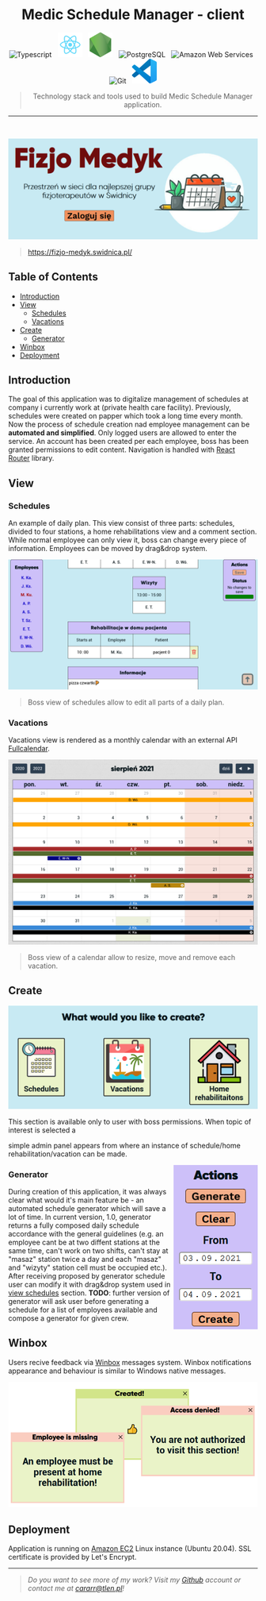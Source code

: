 <h1 align="center">Medic Schedule Manager - client</h1>

<div align="center">

<img  alt="Typescript" width="50px" src="https://iconape.com/wp-content/png_logo_vector/typescript.png" />
&nbsp;
<img alt="React" width="50px" src="https://raw.githubusercontent.com/github/explore/80688e429a7d4ef2fca1e82350fe8e3517d3494d/topics/react/react.png" />
&nbsp;
<img alt="Node.js" width="50px" src="https://raw.githubusercontent.com/github/explore/80688e429a7d4ef2fca1e82350fe8e3517d3494d/topics/nodejs/nodejs.png" />
&nbsp;
<img alt="PostgreSQL" width="50px" src="https://upload.wikimedia.org/wikipedia/commons/thumb/2/29/Postgresql_elephant.svg/1200px-Postgresql_elephant.svg.png" />
&nbsp;
<img alt="Amazon Web Services" width="50px" src="https://upload.wikimedia.org/wikipedia/commons/thumb/9/93/Amazon_Web_Services_Logo.svg/1200px-Amazon_Web_Services_Logo.svg.png" />
&nbsp;
<img alt="Git" width="50px" src="https://git-scm.com/images/logos/downloads/Git-Icon-1788C.png" />
&nbsp;
<img alt="Visual Studio Code" width="50px" src="https://raw.githubusercontent.com/github/explore/80688e429a7d4ef2fca1e82350fe8e3517d3494d/topics/visual-studio-code/visual-studio-code.png" />

</div>

> <p align="center"> Technology stack and tools used to build Medic Schedule Manager application. </p>

---

&nbsp;

![Landing page](./previewImages/landingPage.png)

> https://fizjo-medyk.swidnica.pl/

## Table of Contents

- [Introduction](#introduction)
- [View](#view)
  - [Schedules](#schedules)
  - [Vacations](#vacations)
- [Create](#create)
  - [Generator](#generator)
- [Winbox](#winbox)
- [Deployment](#deployment)

## Introduction

The goal of this application was to digitalize management of schedules at company i currently work at (private health care facility). Previously, schedules were created on papper which took a long time every month. Now the process of schedule creation nad employee management can be **automated and simplified**.
Only logged users are allowed to enter the service. An account has been created per each employee, boss has been granted permissions to edit content. Navigation is handled with [React Router](https://reactrouter.com/) library.

## View

### Schedules

An example of daily plan. This view consist of three parts: schedules, divided to four stations, a home rehabilitations view and a comment section. While normal employee can only view it, boss can change every piece of information. Employees can be moved by drag&drop system.

![Schedules](./previewImages/schedulesView.png)

> Boss view of schedules allow to edit all parts of a daily plan.

### Vacations

Vacations view is rendered as a monthly calendar with an external API
[Fullcalendar](https://fullcalendar.io/).

![Calendar](./previewImages/calendarView.png)

> Boss view of a calendar allow to resize, move and remove each vacation.

## Create

![Create Panel](./previewImages/createPanel.png)

This section is available only to user with boss permissions. When topic of interest is selected a

simple admin panel appears from where an instance of schedule/home rehabilitation/vacation can be made.

<img align="right" src="./previewImages/generatorPanel.png"/>

### Generator

During creation of this application, it was always clear what would it's main feature be - an automated schedule generator which will save a lot of time. In current version, 1.0, generator returns a fully composed daily schedule accordance with the general guidelines (e.g. an employee cant be at two diffent stations at the same time, can't work on two shifts, can't stay at "masaz" station twice a day and each "masaz" and "wizyty" station cell must be occupied etc.). After receiving proposed by generator schedule user can modify it with drag&drop system used in [view schedules](#schedules) section.
**TODO**: further version of generator will ask user before generating a schedule for a list of employees available and compose a generator for given crew.

## Winbox

Users recive feedback via [Winbox](https://github.com/nextapps-de/winbox) messages system. Winbox notifications appearance and behaviour is similar to Windows native messages.

![Winbox messages](./previewImages/winboxMessages.png)

## Deployment

Application is running on [Amazon EC2](https://aws.amazon.com/ec2/?ec2-whats-new.sort-by=item.additionalFields.postDateTime&ec2-whats-new.sort-order=desc) Linux instance (Ubuntu 20.04). SSL certificate is provided by Let's Encrypt.

---

> _Do you want to see more of my work? Visit my [Github](https://github.com/Cararr) account or contact me at cararr@tlen.pl!_
